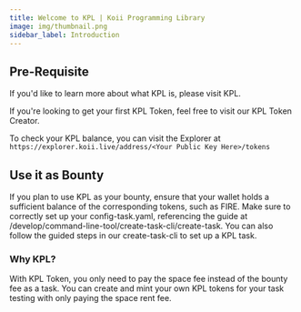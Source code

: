 ```yaml
---
title: Welcome to KPL | Koii Programming Library
image: img/thumbnail.png
sidebar_label: Introduction
---
```


## Pre-Requisite

If you'd like to learn more about what KPL is, please visit KPL.

If you're looking to get your first KPL Token, feel free to visit our KPL Token Creator.

To check your KPL balance, you can visit the Explorer at `https://explorer.koii.live/address/<Your Public Key Here>/tokens`

## Use it as Bounty

If you plan to use KPL as your bounty, ensure that your wallet holds a sufficient balance of the corresponding tokens, such as FIRE. Make sure to correctly set up your config-task.yaml, referencing the guide at /develop/command-line-tool/create-task-cli/create-task. You can also follow the guided steps in our create-task-cli to set up a KPL task.

### Why KPL?

With KPL Token, you only need to pay the space fee instead of the bounty fee as a task. You can create and mint your own KPL tokens for your task testing with only paying the space rent fee.
